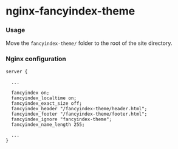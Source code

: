 # nginx-fancyindex-theme

### Usage

Move the ```fancyindex-theme/``` folder to the root of the site directory.

### Nginx configuration

```
server {

  ...
  
  fancyindex on;
  fancyindex_localtime on;
  fancyindex_exact_size off;
  fancyindex_header "/fancyindex-theme/header.html";
  fancyindex_footer "/fancyindex-theme/footer.html";
  fancyindex_ignore "fancyindex-theme";
  fancyindex_name_length 255;
  
  ...
}
  
```

